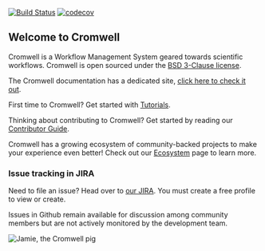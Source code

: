 [![Build Status](https://travis-ci.com/broadinstitute/cromwell.svg?branch=develop)](https://travis-ci.com/broadinstitute/cromwell?branch=develop)
[![codecov](https://codecov.io/gh/broadinstitute/cromwell/branch/develop/graph/badge.svg)](https://codecov.io/gh/broadinstitute/cromwell)

## Welcome to Cromwell

Cromwell is a Workflow Management System geared towards scientific workflows. Cromwell is open sourced under the [BSD 3-Clause license](LICENSE.txt).

The Cromwell documentation has a dedicated site, [click here to check it out](https://cromwell.readthedocs.io/en/stable).

First time to Cromwell? Get started with [Tutorials](https://cromwell.readthedocs.io/en/stable/tutorials/FiveMinuteIntro/).

Thinking about contributing to Cromwell? Get started by reading our [Contributor Guide](CONTRIBUTING.md).

Cromwell has a growing ecosystem of community-backed projects to make your experience even better! Check out our [Ecosystem](https://cromwell.readthedocs.io/en/stable/Ecosystem/) page to learn more.

### Issue tracking in JIRA

<!--
AEN external issue filing tested 2020-12-08 with `oednichols@gmail.com`
-->

Need to file an issue? Head over to [our JIRA](https://broadworkbench.atlassian.net/jira/software/c/projects/CROM/issues). You must create a free profile to view or create.

Issues in Github remain available for discussion among community members but are not actively monitored by the development team.

![Jamie, the Cromwell pig](docs/jamie_the_cromwell_pig.png)
